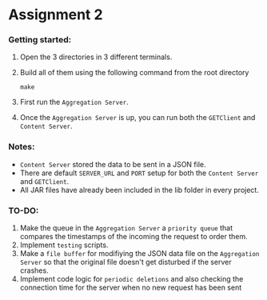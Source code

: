 # Assignment 2

### Getting started:

1. Open the 3 directories in 3 different terminals.
2. Build all of them using the following command from the root directory

   ```shell
   make
   ```

3. First run the `Aggregation Server`.
4. Once the `Aggregation Server` is up, you can run both the `GETClient` and `Content Server`.

### Notes:

- `Content Server` stored the data to be sent in a JSON file.
- There are default `SERVER_URL` and `PORT` setup for both the `Content Server` and `GETClient`.
- All JAR files have already been included in the lib folder in every project.

### TO-DO:

1. Make the queue in the `Aggregation Server` a `priority queue` that compares the timestamps of the incoming the request to order them.
2. Implement `testing` scripts.
3. Make a `file buffer` for modifiying the JSON data file on the `Aggregation Server` so that the original file doesn't get disturbed if the server crashes.
4. Implement code logic for `periodic deletions` and also checking the connection time for the server when no new request has been sent
